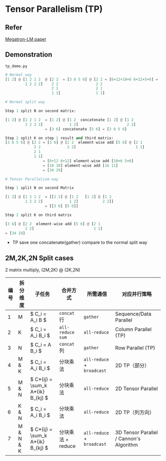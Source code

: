 # Tensor Parallelism (TP)

## Refer

[Megatron-LM paper](https://arxiv.org/abs/1909.08053)

## Demonstration

`tp_demo.py`

```py
# Normal way
[1 2] @ [1 2 1 2  @ [2 2  = [3 6 5 6] @ [2 2 = [6+12+10+6 6+12+5+6] = [34 29]
         1 2 2 2]    2 2                 2 2
                     2 1                 2 1
                     1 1]                1 1]

# Normal split way

Step 1 split N on second matrix:

[1 2] @ [1 2 1 2  = [1 2] @ [1 2  concatenate [1 2] @ [1 2
         1 2 2 2]            1 2]                      2 2]
                  = [3 6] concatenate [5 6] = [3 6 5 6]

Step 2 split K on step 1 result and third matrix:
[3 6 5 6] @ [2 2 = [3 6] @ [2 2  element-wise add [5 6] @ [2 1
             2 2            2 2]                           1 1]
             2 1
             1 1]
                 = [6+12 6+12] element-wise add [10+6 5+6]
                 = [18 18] element-wise add [16 11]
                 = [34 29]

# Tensor Parallelism way

Step 1 split N on second Matrix

[1 2] @ [1 2 1 2  = [[1 2] @ [1 2   [1 2] @ [1 2
         1 2 2 2]            1 2]           2 2]]
                  = [[3 6] [5 6]]

Step 2 split K on third matrix

[3 6] @ [2 2  element-wise add [5 6] @ [2 1
         2 2]                           1 1]
= [34 29]
```

- TP save one concatenate(gather) compare to the normal split way

## 2M,2K,2N Split cases

2 matrix multiply, (2M,2K) @ (2K,2N)

| 编号 | 拆分维度  | 子任务                             | 合并方式          | 所需通信                   | 对应并行策略                            |
| ---- | --------- | ---------------------------------- | ----------------- | -------------------------- | --------------------------------------- |
| 1    | M         | $ C_i = A_i B $                    | `concat` 行       | `gather`                   | Sequence/Data Parallel                  |
| 2    | K         | $ C_i = A_i B_i $                  | `all-reduce sum`  | `all-reduce`               | Column Parallel (TP)                    |
| 3    | N         | $ C_i = A B_i $                    | `concat` 列       | `gather`                   | Row Parallel (TP)                       |
| 4    | M & K     | $ C_i = A_i B_i $                  | 分块乘法          | `all-reduce` + `broadcast` | 2D TP（部分）                           |
| 5    | M & N     | $ C*{ij} = \sum_k A*{ik} B\_{kj} $ | 分块乘法          | `all-reduce`               | 2D Tensor Parallel                      |
| 6    | K & N     | $ C_i = A_i B_i $                  | 分块乘法          | `all-reduce`               | 2D TP（列方向）                         |
| 7    | M & N & K | $ C*{ij} = \sum_k A*{ik} B\_{kj} $ | 分块乘法 + reduce | `all-reduce` + `broadcast` | 3D Tensor Parallel / Cannon's Algorithm |
